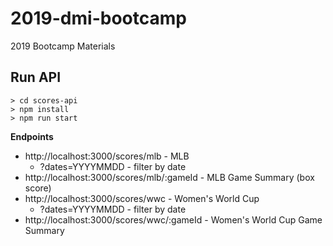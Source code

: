 # 2019-dmi-bootcamp
2019 Bootcamp Materials

## Run API
```
> cd scores-api
> npm install
> npm run start
```

**Endpoints**

* http://localhost:3000/scores/mlb - MLB
  - ?dates=YYYYMMDD - filter by date
* http://localhost:3000/scores/mlb/:gameId - MLB Game Summary (box score)
* http://localhost:3000/scores/wwc - Women's World Cup
  - ?dates=YYYYMMDD - filter by date
* http://localhost:3000/scores/wwc/:gameId - Women's World Cup Game Summary
